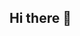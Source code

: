 ## Hi there 👋

<!--

**Here are some ideas to get you started:**

🙋‍♀️ Hi!
🌈 Contribution guidelines - TBA
👩‍💻 Useful resources - TBA
🍿 Fun facts - TBA
🧙 Placeholder
-->
